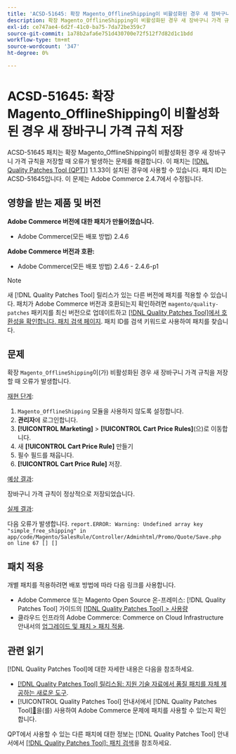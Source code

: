 ```yaml
---
title: 'ACSD-51645: 확장 Magento_OfflineShipping이 비활성화된 경우 새 장바구니 가격 규칙 저장'
description: 확장 Magento_OfflineShipping이 비활성화된 경우 새 장바구니 가격 규칙을 저장할 때 오류가 발생하는 Adobe Commerce 문제를 해결하려면 ACSD-51645 패치를 적용합니다.
exl-id: ce747ae4-6d2f-41c0-ba75-7da72be359c7
source-git-commit: 1a78b2afa6e751d430700e72f512f7d82d1c1bdd
workflow-type: tm+mt
source-wordcount: '347'
ht-degree: 0%

---
```


# ACSD-51645: 확장 Magento_OfflineShipping이 비활성화된 경우 새 장바구니 가격 규칙 저장

ACSD-51645 패치는 확장 Magento_OfflineShipping이 비활성화된 경우 새 장바구니 가격 규칙을 저장할 때 오류가 발생하는 문제를 해결합니다. 이 패치는 [[!DNL Quality Patches Tool (QPT)]](https://experienceleague.adobe.com/ko/docs/commerce-knowledge-base/kb/announcements/commerce-announcements/magento-quality-patches-released-new-tool-to-self-serve-quality-patches) 1.1.33이 설치된 경우에 사용할 수 있습니다. 패치 ID는 ACSD-51645입니다. 이 문제는 Adobe Commerce 2.4.7에서 수정됩니다.

## 영향을 받는 제품 및 버전

**Adobe Commerce 버전에 대한 패치가 만들어졌습니다.**

* Adobe Commerce(모든 배포 방법) 2.4.6

**Adobe Commerce 버전과 호환:**

* Adobe Commerce(모든 배포 방법) 2.4.6 - 2.4.6-p1

>[!NOTE]
>
>새 [!DNL Quality Patches Tool] 릴리스가 있는 다른 버전에 패치를 적용할 수 있습니다. 패치가 Adobe Commerce 버전과 호환되는지 확인하려면 `magento/quality-patches` 패키지를 최신 버전으로 업데이트하고 [[!DNL Quality Patches Tool]에서 호환성을 확인합니다. 패치 검색 페이지](<https://experienceleague.adobe.com/tools/commerce-quality-patches/index.html?lang=ko>). 패치 ID를 검색 키워드로 사용하여 패치를 찾습니다.

## 문제

확장 `Magento_OfflineShipping`이(가) 비활성화된 경우 새 장바구니 가격 규칙을 저장할 때 오류가 발생합니다.

<u>재현 단계</u>:

1. `Magento_OfflineShipping` 모듈을 사용하지 않도록 설정합니다.
1. **관리자**&#x200B;에 로그인합니다.
1. **[!UICONTROL Marketing]** > **[!UICONTROL Cart Price Rules]**(으)로 이동합니다.
1. 새 **[!UICONTROL Cart Price Rule]** 만들기
1. 필수 필드를 채웁니다.
1. **[!UICONTROL Cart Price Rule]** 저장.

<u>예상 결과</u>:

장바구니 가격 규칙이 정상적으로 저장되었습니다.

<u>실제 결과</u>:

다음 오류가 발생합니다.
`report.ERROR: Warning: Undefined array key "simple_free_shipping" in app/code/Magento/SalesRule/Controller/Adminhtml/Promo/Quote/Save.php on line 67 [] []`

## 패치 적용

개별 패치를 적용하려면 배포 방법에 따라 다음 링크를 사용합니다.

* Adobe Commerce 또는 Magento Open Source 온-프레미스: [!DNL Quality Patches Tool] 가이드의 [[!DNL Quality Patches Tool] > 사용량](/help/tools/quality-patches-tool/usage.md)
* 클라우드 인프라의 Adobe Commerce: Commerce on Cloud Infrastructure 안내서의 [업그레이드 및 패치 > 패치 적용](https://experienceleague.adobe.com/docs/commerce-cloud-service/user-guide/develop/upgrade/apply-patches.html?lang=ko).

## 관련 읽기

[!DNL Quality Patches Tool]에 대한 자세한 내용은 다음을 참조하세요.

* [[!DNL Quality Patches Tool] 릴리스됨: 지원 기술 자료에서 품질 패치를 자체 제공하는 새로운 도구](https://experienceleague.adobe.com/ko/docs/commerce-knowledge-base/kb/announcements/commerce-announcements/magento-quality-patches-released-new-tool-to-self-serve-quality-patches).
* [!UICONTROL Quality Patches Tool] 안내서에서  [!DNL Quality Patches Tool][&#128279;](/help/tools/quality-patches-tool/patches-available-in-qpt/check-patch-for-magento-issue-with-magento-quality-patches.md)을(를) 사용하여 Adobe Commerce 문제에 패치를 사용할 수 있는지 확인합니다.


QPT에서 사용할 수 있는 다른 패치에 대한 정보는 [!DNL Quality Patches Tool] 안내서에서 [[!DNL Quality Patches Tool]: 패치 검색](<https://experienceleague.adobe.com/tools/commerce-quality-patches/index.html?lang=ko>)을 참조하세요.
